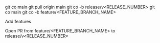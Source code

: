 git co main
git pull origin main
git co -b release/v<RELEASE_NUMBER>
git co main
git co -b feature/<FEATURE_BRANCH_NAME>

Add features

Open PR from feature/<FEATURE_BRANCH_NAME> to release/v<RELEASE_NUMBER>
